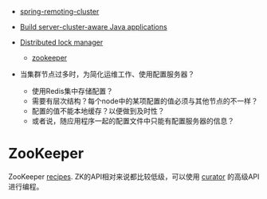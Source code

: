 * [spring-remoting-cluster ](http://code.google.com/p/spring-remoting-cluster/wiki/Usage)
* [Build server-cluster-aware Java applications](http://www.ibm.com/developerworks/java/library/j-zookeeper/)
* [Distributed lock manager](http://en.wikipedia.org/wiki/Distributed_lock_manager)
    * [zookeeper](http://zookeeper.apache.org/)

* 当集群节点过多时，为简化运维工作、使用配置服务器？
    * 使用Redis集中存储配置？
    * 需要有层次结构？每个node中的某项配置的值必须与其他节点的不一样？
    * 配置的值不能本地缓存？以便做到及时性？
    * 或者说，随应用程序一起的配置文件中只能有配置服务器的信息？


# ZooKeeper

ZooKeeper [recipes](http://zookeeper.apache.org/doc/r3.4.6/recipes.html).
ZK的API相对来说都比较低级，可以使用 [curator](http://curator.apache.org/) 的高级API进行编程。
